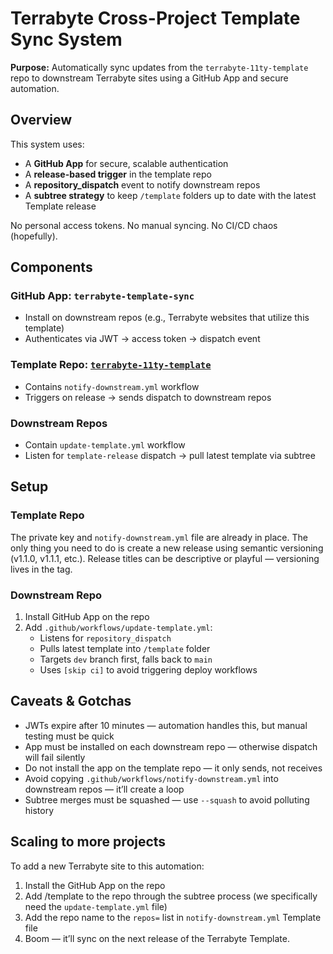 # Terrabyte Cross-Project Template Sync System

**Purpose:** Automatically sync updates from the `terrabyte-11ty-template` repo to downstream Terrabyte sites using a GitHub App and secure automation.

## Overview

This system uses:
- A **GitHub App** for secure, scalable authentication
- A **release-based trigger** in the template repo
- A **repository_dispatch** event to notify downstream repos
- A **subtree strategy** to keep `/template` folders up to date with the latest Template release

No personal access tokens. No manual syncing. No CI/CD chaos (hopefully).

## Components

### GitHub App: `terrabyte-template-sync`
- Install on downstream repos (e.g., Terrabyte websites that utilize this template)
- Authenticates via JWT -> access token -> dispatch event

### Template Repo: [`terrabyte-11ty-template`](./README.md)
- Contains `notify-downstream.yml` workflow
- Triggers on release -> sends dispatch to downstream repos

### Downstream Repos
- Contain `update-template.yml` workflow
- Listen for `template-release` dispatch -> pull latest template via subtree

## Setup

### Template Repo

The private key and `notify-downstream.yml` file are already in place. The only thing you need to do is create a new release using semantic versioning (v1.1.0, v1.1.1, etc.). Release titles can be descriptive or playful — versioning lives in the tag.

### Downstream Repo
1. Install GitHub App on the repo
2. Add `.github/workflows/update-template.yml`:
   - Listens for `repository_dispatch`
   - Pulls latest template into `/template` folder
   - Targets `dev` branch first, falls back to `main`
   - Uses `[skip ci]` to avoid triggering deploy workflows

## Caveats & Gotchas

- JWTs expire after 10 minutes — automation handles this, but manual testing must be quick
- App must be installed on each downstream repo — otherwise dispatch will fail silently
- Do not install the app on the template repo — it only sends, not receives
- Avoid copying `.github/workflows/notify-downstream.yml` into downstream repos — it’ll create a loop
- Subtree merges must be squashed — use `--squash` to avoid polluting history

## Scaling to more projects

To add a new Terrabyte site to this automation:
1. Install the GitHub App on the repo
2. Add /template to the repo through the subtree process (we specifically need the `update-template.yml` file)
3. Add the repo name to the `repos=` list in `notify-downstream.yml` Template file
4. Boom — it’ll sync on the next release of the Terrabyte Template.